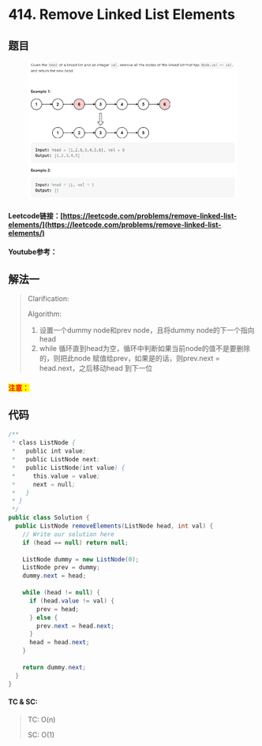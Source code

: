 # 414. Remove Linked List Elements

## 题目

<figure><img src="../../.gitbook/assets/image (7).png" alt=""><figcaption></figcaption></figure>

#### Leetcode链接：[https://leetcode.com/problems/remove-linked-list-elements/](https://leetcode.com/problems/remove-linked-list-elements/)

#### Youtube参考：

## 解法一

> Clarification:&#x20;
>
> Algorithm:&#x20;
>
> 1. 设置一个dummy node和prev node，且将dummy node的下一个指向head
> 2. while 循环直到head为空，循环中判断如果当前node的值不是要删除的，则把此node 赋值给prev，如果是的话，则prev.next = head.next，之后移动head 到下一位

#### <mark style="color:red;">注意：</mark>

## 代码

```java
/**
 * class ListNode {
 *   public int value;
 *   public ListNode next;
 *   public ListNode(int value) {
 *     this.value = value;
 *     next = null;
 *   }
 * }
 */
public class Solution {
  public ListNode removeElements(ListNode head, int val) {
    // Write our solution here 
    if (head == null) return null;
    
    ListNode dummy = new ListNode(0);
    ListNode prev = dummy;
    dummy.next = head;

    while (head != null) {
      if (head.value != val) {
        prev = head;
      } else {
        prev.next = head.next;
      }
      head = head.next;
    }

    return dummy.next;
  }
}

```

#### TC & SC:&#x20;

> TC: O(n)
>
> SC: O(1)
